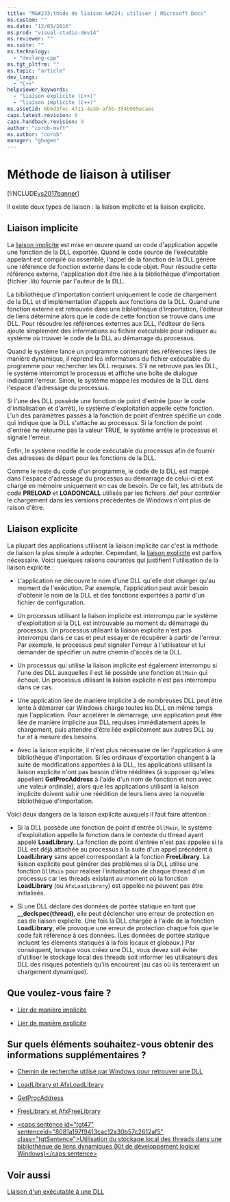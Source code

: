 ```yaml
---
title: "M&#233;thode de liaison &#224; utiliser | Microsoft Docs"
ms.custom: ""
ms.date: "12/05/2016"
ms.prod: "visual-studio-dev14"
ms.reviewer: ""
ms.suite: ""
ms.technology: 
  - "devlang-cpp"
ms.tgt_pltfrm: ""
ms.topic: "article"
dev_langs: 
  - "C++"
helpviewer_keywords: 
  - "liaison explicite (C++)"
  - "liaison implicite (C++)"
ms.assetid: 6b6d3fec-4711-4a30-af5b-354b965ecaec
caps.latest.revision: 9
caps.handback.revision: 9
author: "corob-msft"
ms.author: "corob"
manager: "ghogen"
---
```

# M&#233;thode de liaison &#224; utiliser
[!INCLUDE[vs2017banner](../assembler/inline/includes/vs2017banner.md)]

Il existe deux types de liaison : la liaison implicite et la liaison explicite.  
  
## Liaison implicite  
 La [liaison implicite](../build/linking-implicitly.md) est mise en œuvre quand un code d'application appelle une fonction de la DLL exportée.  Quand le code source de l'exécutable appelant est compilé ou assemblé, l'appel de la fonction de la DLL génère une référence de fonction externe dans le code objet.  Pour résoudre cette référence externe, l'application doit être liée à la bibliothèque d'importation \(fichier .lib\) fournie par l'auteur de la DLL.  
  
 La bibliothèque d'importation contient uniquement le code de chargement de la DLL et d'implémentation d'appels aux fonctions de la DLL.  Quand une fonction externe est retrouvée dans une bibliothèque d'importation, l'éditeur de liens détermine alors que le code de cette fonction se trouve dans une DLL.  Pour résoudre les références externes aux DLL, l'éditeur de liens ajoute simplement des informations au fichier exécutable pour indiquer au système où trouver le code de la DLL au démarrage du processus.  
  
 Quand le système lance un programme contenant des références liées de manière dynamique, il reprend les informations du fichier exécutable du programme pour rechercher les DLL requises.  S'il ne retrouve pas les DLL, le système interrompt le processus et affiche une boîte de dialogue indiquant l'erreur.  Sinon, le système mappe les modules de la DLL dans l'espace d'adressage du processus.  
  
 Si l'une des DLL possède une fonction de point d'entrée \(pour le code d'initialisation et d'arrêt\), le système d'exploitation appelle cette fonction.  L'un des paramètres passés à la fonction de point d'entrée spécifie un code qui indique que la DLL s'attache au processus.  Si la fonction de point d'entrée ne retourne pas la valeur TRUE, le système arrête le processus et signale l'erreur.  
  
 Enfin, le système modifie le code exécutable du processus afin de fournir des adresses de départ pour les fonctions de la DLL.  
  
 Comme le reste du code d'un programme, le code de la DLL est mappé dans l'espace d'adressage du processus au démarrage de celui\-ci et est chargé en mémoire uniquement en cas de besoin.  De ce fait, les attributs de code **PRELOAD** et **LOADONCALL** utilisés par les fichiers .def pour contrôler le chargement dans les versions précédentes de Windows n'ont plus de raison d'être.  
  
## Liaison explicite  
 La plupart des applications utilisent la liaison implicite car c'est la méthode de liaison la plus simple à adopter.  Cependant, la [liaison explicite](../build/linking-explicitly.md) est parfois nécessaire.  Voici quelques raisons courantes qui justifient l'utilisation de la liaison explicite :  
  
-   L'application ne découvre le nom d'une DLL qu'elle doit charger qu'au moment de l'exécution.  Par exemple, l'application peut avoir besoin d'obtenir le nom de la DLL et des fonctions exportées à partir d'un fichier de configuration.  
  
-   Un processus utilisant la liaison implicite est interrompu par le système d'exploitation si la DLL est introuvable au moment du démarrage du processus.  Un processus utilisant la liaison explicite n'est pas interrompu dans ce cas et peut essayer de récupérer à partir de l'erreur.  Par exemple, le processus peut signaler l'erreur à l'utilisateur et lui demander de spécifier un autre chemin d'accès de la DLL.  
  
-   Un processus qui utilise la liaison implicite est également interrompu si l'une des DLL auxquelles il est lié possède une fonction `DllMain` qui échoue.  Un processus utilisant la liaison explicite n'est pas interrompu dans ce cas.  
  
-   Une application liée de manière implicite à de nombreuses DLL peut être lente à démarrer car Windows charge toutes les DLL en même temps que l'application.  Pour accélérer le démarrage, une application peut être liée de manière implicite aux DLL requises immédiatement après le chargement, puis attendre d'être liée explicitement aux autres DLL au fur et à mesure des besoins.  
  
-   Avec la liaison explicite, il n'est plus nécessaire de lier l'application à une bibliothèque d'importation.  Si les ordinaux d'exportation changent à la suite de modifications apportées à la DLL, les applications utilisant la liaison explicite n'ont pas besoin d'être rééditées \(à supposer qu'elles appellent **GetProcAddress** à l'aide d'un nom de fonction et non avec une valeur ordinale\), alors que les applications utilisant la liaison implicite doivent subir une réédition de leurs liens avec la nouvelle bibliothèque d'importation.  
  
 Voici deux dangers de la liaison explicite auxquels il faut faire attention :  
  
-   Si la DLL possède une fonction de point d'entrée `DllMain`, le système d'exploitation appelle la fonction dans le contexte du thread ayant appelé **LoadLibrary**.  La fonction de point d'entrée n'est pas appelée si la DLL est déjà attachée au processus à la suite d'un appel précédent à **LoadLibrary** sans appel correspondant à la fonction **FreeLibrary**.  La liaison explicite peut générer des problèmes si la DLL utilise une fonction `DllMain` pour réaliser l'initialisation de chaque thread d'un processus car les threads existant au moment où la fonction **LoadLibrary** \(ou `AfxLoadLibrary`\) est appelée ne peuvent pas être initialisés.  
  
-   Si une DLL déclare des données de portée statique en tant que **\_\_declspec\(thread\)**, elle peut déclencher une erreur de protection en cas de liaison explicite.  Une fois la DLL chargée à l'aide de la fonction **LoadLibrary**, elle provoque une erreur de protection chaque fois que le code fait référence à ces données. \(Les données de portée statique incluent les éléments statiques à la fois locaux et globaux.\) Par conséquent, lorsque vous créez une DLL, vous devez soit éviter d'utiliser le stockage local des threads soit informer les utilisateurs des DLL des risques potentiels qu'ils encourent \(au cas où ils tenteraient un chargement dynamique\).  
  
## Que voulez\-vous faire ?  
  
-   [Lier de manière implicite](../build/linking-implicitly.md)  
  
-   [Lier de manière explicite](../build/linking-explicitly.md)  
  
## Sur quels éléments souhaitez\-vous obtenir des informations supplémentaires ?  
  
-   [Chemin de recherche utilisé par Windows pour retrouver une DLL](../build/search-path-used-by-windows-to-locate-a-dll.md)  
  
-   [LoadLibrary et AfxLoadLibrary](../build/loadlibrary-and-afxloadlibrary.md)  
  
-   [GetProcAddress](../build/getprocaddress.md)  
  
-   [FreeLibrary et AfxFreeLibrary](../build/freelibrary-and-afxfreelibrary.md)  
  
-   [\<caps:sentence id\="tgt47" sentenceid\="8081a197f9413cac12a30b57c2612af5" class\="tgtSentence"\>Utilisation du stockage local des threads dans une bibliothèque de liens dynamiques \(Kit de développement logiciel Windows\)\<\/caps:sentence\>](http://msdn.microsoft.com/library/windows/desktop/ms686997)  
  
## Voir aussi  
 [Liaison d'un exécutable à une DLL](../build/linking-an-executable-to-a-dll.md)